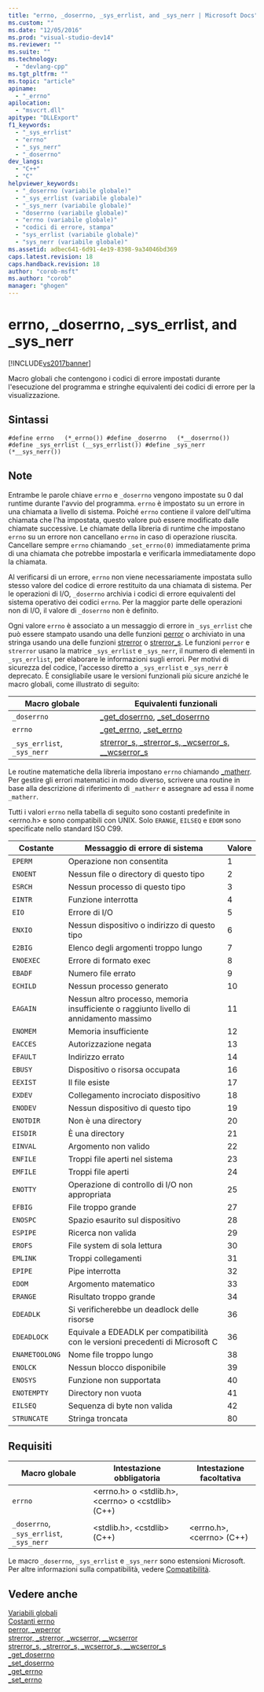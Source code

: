 ```yaml
---
title: "errno, _doserrno, _sys_errlist, and _sys_nerr | Microsoft Docs"
ms.custom: ""
ms.date: "12/05/2016"
ms.prod: "visual-studio-dev14"
ms.reviewer: ""
ms.suite: ""
ms.technology: 
  - "devlang-cpp"
ms.tgt_pltfrm: ""
ms.topic: "article"
apiname: 
  - "_errno"
apilocation: 
  - "msvcrt.dll"
apitype: "DLLExport"
f1_keywords: 
  - "_sys_errlist"
  - "errno"
  - "_sys_nerr"
  - "_doserrno"
dev_langs: 
  - "C++"
  - "C"
helpviewer_keywords: 
  - "_doserrno (variabile globale)"
  - "_sys_errlist (variabile globale)"
  - "_sys_nerr (variabile globale)"
  - "doserrno (variabile globale)"
  - "errno (variabile globale)"
  - "codici di errore, stampa"
  - "sys_errlist (variabile globale)"
  - "sys_nerr (variabile globale)"
ms.assetid: adbec641-6d91-4e19-8398-9a34046bd369
caps.latest.revision: 18
caps.handback.revision: 18
author: "corob-msft"
ms.author: "corob"
manager: "ghogen"
---
```

# errno, _doserrno, _sys_errlist, and _sys_nerr
[!INCLUDE[vs2017banner](../assembler/inline/includes/vs2017banner.md)]

Macro globali che contengono i codici di errore impostati durante l'esecuzione del programma e stringhe equivalenti dei codici di errore per la visualizzazione.  
  
## Sintassi  
  
```  
#define errno   (*_errno()) #define _doserrno   (*__doserrno()) #define _sys_errlist (__sys_errlist()) #define _sys_nerr (*__sys_nerr())  
```  
  
## Note  
 Entrambe le parole chiave `errno` e `_doserrno` vengono impostate su 0 dal runtime durante l'avvio del programma.  `errno` è impostato su un errore in una chiamata a livello di sistema.  Poiché `errno` contiene il valore dell'ultima chiamata che l'ha impostata, questo valore può essere modificato dalle chiamate successive.  Le chiamate della libreria di runtime che impostano `errno` su un errore non cancellano `errno` in caso di operazione riuscita.  Cancellare sempre `errno` chiamando `_set_errno(0)` immediatamente prima di una chiamata che potrebbe impostarla e verificarla immediatamente dopo la chiamata.  
  
 Al verificarsi di un errore, `errno` non viene necessariamente impostata sullo stesso valore del codice di errore restituito da una chiamata di sistema.  Per le operazioni di I\/O, `_doserrno` archivia i codici di errore equivalenti del sistema operativo dei codici `errno`.  Per la maggior parte delle operazioni non di I\/O, il valore di `_doserrno` non è definito.  
  
 Ogni valore `errno` è associato a un messaggio di errore in `_sys_errlist` che può essere stampato usando una delle funzioni [perror](../c-runtime-library/reference/perror-wperror.md) o archiviato in una stringa usando una delle funzioni [strerror](../c-runtime-library/reference/strerror-strerror-wcserror-wcserror.md) o [strerror\_s](../c-runtime-library/reference/strerror-s-strerror-s-wcserror-s-wcserror-s.md).  Le funzioni `perror` e `strerror` usano la matrice `_sys_errlist` e `_sys_nerr`, il numero di elementi in `_sys_errlist`, per elaborare le informazioni sugli errori.  Per motivi di sicurezza del codice, l'accesso diretto a `_sys_errlist` e `_sys_nerr` è deprecato.  È consigliabile usare le versioni funzionali più sicure anziché le macro globali, come illustrato di seguito:  
  
|Macro globale|Equivalenti funzionali|  
|-------------------|----------------------------|  
|`_doserrno`|[\_get\_doserrno](../c-runtime-library/reference/get-doserrno.md), [\_set\_doserrno](../c-runtime-library/reference/set-doserrno.md)|  
|`errno`|[\_get\_errno](../c-runtime-library/reference/get-errno.md), [\_set\_errno](../c-runtime-library/reference/set-errno.md)|  
|`_sys_errlist`, `_sys_nerr`|[strerror\_s, \_strerror\_s, \_wcserror\_s, \_\_wcserror\_s](../c-runtime-library/reference/strerror-s-strerror-s-wcserror-s-wcserror-s.md)|  
  
 Le routine matematiche della libreria impostano `errno` chiamando [\_matherr](../c-runtime-library/reference/matherr.md).  Per gestire gli errori matematici in modo diverso, scrivere una routine in base alla descrizione di riferimento di `_matherr` e assegnare ad essa il nome `_matherr`.  
  
 Tutti i valori `errno` nella tabella di seguito sono costanti predefinite in \<errno.h\> e sono compatibili con UNIX.  Solo `ERANGE`, `EILSEQ` e `EDOM` sono specificate nello standard ISO C99.  
  
|Costante|Messaggio di errore di sistema|Valore|  
|--------------|------------------------------------|------------|  
|`EPERM`|Operazione non consentita|1|  
|`ENOENT`|Nessun file o directory di questo tipo|2|  
|`ESRCH`|Nessun processo di questo tipo|3|  
|`EINTR`|Funzione interrotta|4|  
|`EIO`|Errore di I\/O|5|  
|`ENXIO`|Nessun dispositivo o indirizzo di questo tipo|6|  
|`E2BIG`|Elenco degli argomenti troppo lungo|7|  
|`ENOEXEC`|Errore di formato exec|8|  
|`EBADF`|Numero file errato|9|  
|`ECHILD`|Nessun processo generato|10|  
|`EAGAIN`|Nessun altro processo, memoria insufficiente o raggiunto livello di annidamento massimo|11|  
|`ENOMEM`|Memoria insufficiente|12|  
|`EACCES`|Autorizzazione negata|13|  
|`EFAULT`|Indirizzo errato|14|  
|`EBUSY`|Dispositivo o risorsa occupata|16|  
|`EEXIST`|Il file esiste|17|  
|`EXDEV`|Collegamento incrociato dispositivo|18|  
|`ENODEV`|Nessun dispositivo di questo tipo|19|  
|`ENOTDIR`|Non è una directory|20|  
|`EISDIR`|È una directory|21|  
|`EINVAL`|Argomento non valido|22|  
|`ENFILE`|Troppi file aperti nel sistema|23|  
|`EMFILE`|Troppi file aperti|24|  
|`ENOTTY`|Operazione di controllo di I\/O non appropriata|25|  
|`EFBIG`|File troppo grande|27|  
|`ENOSPC`|Spazio esaurito sul dispositivo|28|  
|`ESPIPE`|Ricerca non valida|29|  
|`EROFS`|File system di sola lettura|30|  
|`EMLINK`|Troppi collegamenti|31|  
|`EPIPE`|Pipe interrotta|32|  
|`EDOM`|Argomento matematico|33|  
|`ERANGE`|Risultato troppo grande|34|  
|`EDEADLK`|Si verificherebbe un deadlock delle risorse|36|  
|`EDEADLOCK`|Equivale a EDEADLK per compatibilità con le versioni precedenti di Microsoft C|36|  
|`ENAMETOOLONG`|Nome file troppo lungo|38|  
|`ENOLCK`|Nessun blocco disponibile|39|  
|`ENOSYS`|Funzione non supportata|40|  
|`ENOTEMPTY`|Directory non vuota|41|  
|`EILSEQ`|Sequenza di byte non valida|42|  
|`STRUNCATE`|Stringa troncata|80|  
  
## Requisiti  
  
|Macro globale|Intestazione obbligatoria|Intestazione facoltativa|  
|-------------------|-------------------------------|------------------------------|  
|`errno`|\<errno.h\> o \<stdlib.h\>, \<cerrno\> o \<cstdlib\> \(C\+\+\)||  
|`_doserrno`, `_sys_errlist`, `_sys_nerr`|\<stdlib.h\>, \<cstdlib\> \(C\+\+\)|\<errno.h\>, \<cerrno\> \(C\+\+\)|  
  
 Le macro `_doserrno`, `_sys_errlist` e `_sys_nerr` sono estensioni Microsoft.  Per altre informazioni sulla compatibilità, vedere [Compatibilità](../c-runtime-library/compatibility.md).  
  
## Vedere anche  
 [Variabili globali](../c-runtime-library/global-variables.md)   
 [Costanti errno](../c-runtime-library/errno-constants.md)   
 [perror, \_wperror](../c-runtime-library/reference/perror-wperror.md)   
 [strerror, \_strerror, \_wcserror, \_\_wcserror](../c-runtime-library/reference/strerror-strerror-wcserror-wcserror.md)   
 [strerror\_s, \_strerror\_s, \_wcserror\_s, \_\_wcserror\_s](../c-runtime-library/reference/strerror-s-strerror-s-wcserror-s-wcserror-s.md)   
 [\_get\_doserrno](../c-runtime-library/reference/get-doserrno.md)   
 [\_set\_doserrno](../c-runtime-library/reference/set-doserrno.md)   
 [\_get\_errno](../c-runtime-library/reference/get-errno.md)   
 [\_set\_errno](../c-runtime-library/reference/set-errno.md)